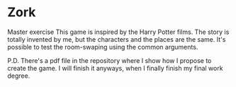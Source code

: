 # Zork
Master exercise
This game is inspired by the Harry Potter films. The story is totally invented by me, but the characters and the places are the same.
It's possible to test the room-swaping using the common arguments.

P.D. There's a pdf file in the repository where I show how I propose to create the game. I will finish it anyways, when I finally finish my final work degree.

